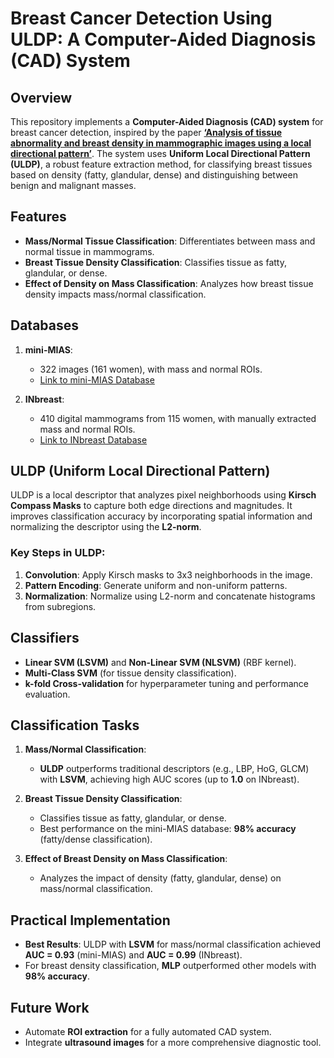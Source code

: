 # Breast Cancer Detection Using ULDP: A Computer-Aided Diagnosis (CAD) System

## Overview

This repository implements a **Computer-Aided Diagnosis (CAD) system** for breast cancer detection, inspired by the paper **[‘Analysis of tissue abnormality and breast density in mammographic images using a local directional pattern’](https://www.sciencedirect.com/science/article/abs/pii/S0957417415005321)**. The system uses **Uniform Local Directional Pattern (ULDP)**, a robust feature extraction method, for classifying breast tissues based on density (fatty, glandular, dense) and distinguishing between benign and malignant masses.

## Features

- **Mass/Normal Tissue Classification**: Differentiates between mass and normal tissue in mammograms.
- **Breast Tissue Density Classification**: Classifies tissue as fatty, glandular, or dense.
- **Effect of Density on Mass Classification**: Analyzes how breast tissue density impacts mass/normal classification.

## Databases

1. **mini-MIAS**:  
   - 322 images (161 women), with mass and normal ROIs.  
   - [Link to mini-MIAS Database](http://peipa.essex.ac.uk/info/mias.html)
   
2. **INbreast**:  
   - 410 digital mammograms from 115 women, with manually extracted mass and normal ROIs.  
   - [Link to INbreast Database](https://www.kaggle.com/datasets/martholi/inbreast)

## ULDP (Uniform Local Directional Pattern)

ULDP is a local descriptor that analyzes pixel neighborhoods using **Kirsch Compass Masks** to capture both edge directions and magnitudes. It improves classification accuracy by incorporating spatial information and normalizing the descriptor using the **L2-norm**.

### Key Steps in ULDP:
1. **Convolution**: Apply Kirsch masks to 3x3 neighborhoods in the image.
2. **Pattern Encoding**: Generate uniform and non-uniform patterns.
3. **Normalization**: Normalize using L2-norm and concatenate histograms from subregions.

## Classifiers

- **Linear SVM (LSVM)** and **Non-Linear SVM (NLSVM)** (RBF kernel).
- **Multi-Class SVM** (for tissue density classification).
- **k-fold Cross-validation** for hyperparameter tuning and performance evaluation.

## Classification Tasks

1. **Mass/Normal Classification**:  
   - **ULDP** outperforms traditional descriptors (e.g., LBP, HoG, GLCM) with **LSVM**, achieving high AUC scores (up to **1.0** on INbreast).
   
2. **Breast Tissue Density Classification**:  
   - Classifies tissue as fatty, glandular, or dense.  
   - Best performance on the mini-MIAS database: **98% accuracy** (fatty/dense classification).

3. **Effect of Breast Density on Mass Classification**:  
   - Analyzes the impact of density (fatty, glandular, dense) on mass/normal classification.

## Practical Implementation

- **Best Results**: ULDP with **LSVM** for mass/normal classification achieved **AUC = 0.93** (mini-MIAS) and **AUC = 0.99** (INbreast).
- For breast density classification, **MLP** outperformed other models with **98% accuracy**.

## Future Work

- Automate **ROI extraction** for a fully automated CAD system.
- Integrate **ultrasound images** for a more comprehensive diagnostic tool.



